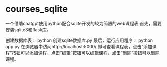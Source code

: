 # courses_sqlite
一个借助chatgpt使用python配合sqlite开发的较为简陋的web课程表
首先，需要安装sqlite3和flask库。

创建数据库表：
python 创建sqlite数据库.py
最后，运行应用程序：
python app.py
在浏览器中访问http://localhost:5000/
即可查看课程表，点击“添加课程”按钮可以添加课程，点击“编辑”按钮可以编辑课程，点击“删除”按钮可以删除课程。
